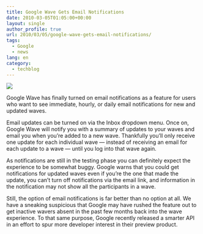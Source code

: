 ```yaml
---
title: Google Wave Gets Email Notifications
date: 2010-03-05T01:05:00+00:00
layout: single
author_profile: true
url: 2010/03/05/google-wave-gets-email-notifications/
tags:
  - Google
  - news
lang: en
category: 
  - techblog
---
```

[![](http://1.bp.blogspot.com/_vaUVXcmC3OI/S5BRwjIwNoI/AAAAAAAABJ8/rgi8HLtIYtY/s320/wave-notifications.jpg)](http://1.bp.blogspot.com/_vaUVXcmC3OI/S5BRwjIwNoI/AAAAAAAABJ8/rgi8HLtIYtY/s1600-h/wave-notifications.jpg)

Google Wave has finally turned on email notifications as a feature for users who want to see immediate, hourly, or daily email notifications for new and updated waves.

Email updates can be turned on via the Inbox dropdown menu. Once on, Google Wave will notify you with a summary of updates to your waves and email you when you’re added to a new wave. Thankfully you’ll only receive one update for each individual wave — instead of receiving an email for each update to a wave — until you log into that wave again.

As notifications are still in the testing phase you can definitely expect the experience to be somewhat buggy. Google warns that you could get notifications for updated waves even if you’re the one that made the update, you can’t turn off notifications via the email link, and information in the notification may not show all the participants in a wave.

Still, the option of email notifications is far better than no option at all. We have a sneaking suspicious that Google may have rushed the feature out to get inactive wavers absent in the past few months back into the wave experience. To that same purpose, Google recently released a smarter API in an effort to spur more developer interest in their preview product.
